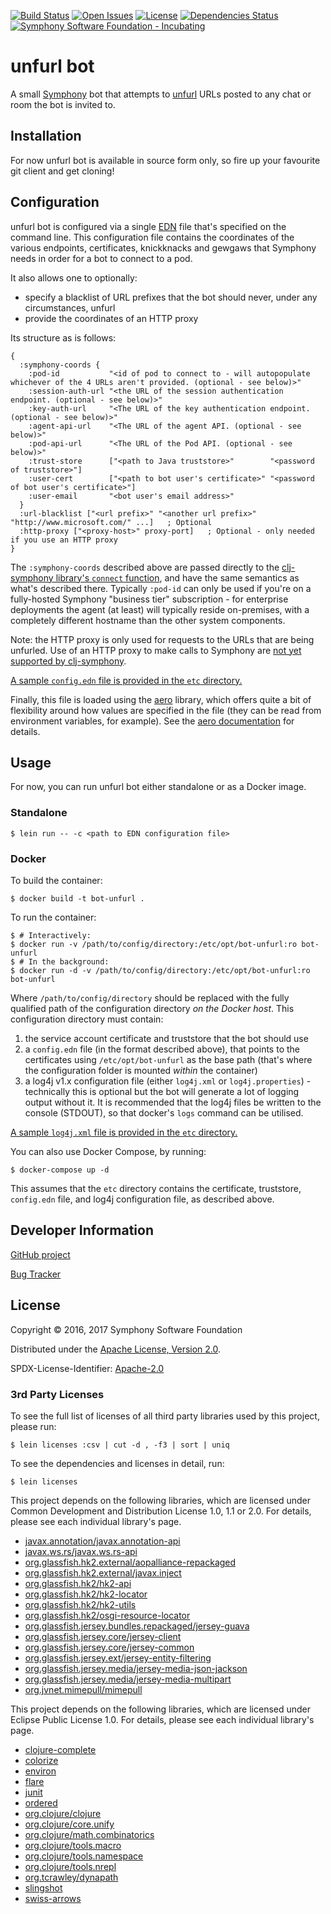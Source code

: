 [![Build Status](https://travis-ci.org/symphonyoss/bot-unfurl.svg?branch=master)](https://travis-ci.org/symphonyoss/bot-unfurl)
[![Open Issues](https://img.shields.io/github/issues/symphonyoss/bot-unfurl.svg)](https://github.com/symphonyoss/bot-unfurl/issues)
[![License](https://img.shields.io/github/license/symphonyoss/bot-unfurl.svg)](https://github.com/symphonyoss/bot-unfurl/blob/master/LICENSE)
[![Dependencies Status](http://jarkeeper.com/symphonyoss/bot-unfurl/status.svg)](http://jarkeeper.com/symphonyoss/bot-unfurl)
[![Symphony Software Foundation - Incubating](https://cdn.rawgit.com/symphonyoss/contrib-toolbox/master/images/ssf-badge-incubating.svg)](https://symphonyoss.atlassian.net/wiki/display/FM/Project+lifecycle)

# unfurl bot

A small [Symphony](http://www.symphony.com/) bot that attempts to
[unfurl](https://medium.com/slack-developer-blog/everything-you-ever-wanted-to-know-about-unfurling-but-were-afraid-to-ask-or-how-to-make-your-e64b4bb9254)
URLs posted to any chat or room the bot is invited to.

## Installation

For now unfurl bot is available in source form only, so fire up your favourite git client and get cloning!

## Configuration

unfurl bot is configured via a single [EDN](https://github.com/edn-format/edn) file that's specified on the command
line.  This configuration file contains the coordinates of the various endpoints, certificates, knickknacks and gewgaws
that Symphony needs in order for a bot to connect to a pod.

It also allows one to optionally:

* specify a blacklist of URL prefixes that the bot should never, under any circumstances, unfurl
* provide the coordinates of an HTTP proxy

Its structure as is follows:

```edn
{
  :symphony-coords {
    :pod-id           "<id of pod to connect to - will autopopulate whichever of the 4 URLs aren't provided. (optional - see below)>"
    :session-auth-url "<the URL of the session authentication endpoint. (optional - see below)>"
    :key-auth-url     "<The URL of the key authentication endpoint. (optional - see below)>"
    :agent-api-url    "<The URL of the agent API. (optional - see below)>"
    :pod-api-url      "<The URL of the Pod API. (optional - see below)>"
    :trust-store      ["<path to Java truststore>"        "<password of truststore>"]
    :user-cert        ["<path to bot user's certificate>" "<password of bot user's certificate>"]
    :user-email       "<bot user's email address>"
  }
  :url-blacklist ["<url prefix>" "<another url prefix>" "http://www.microsoft.com/" ...]   ; Optional
  :http-proxy ["<proxy-host>" proxy-port]   ; Optional - only needed if you use an HTTP proxy
}
```

The `:symphony-coords` described above are passed directly to the
[clj-symphony library's `connect` function](https://github.com/symphonyoss/clj-symphony#usage),
and have the same semantics as what's described there.  Typically `:pod-id` can only be used if
you're on a fully-hosted Symphony "business tier" subscription - for enterprise deployments the
agent (at least) will typically reside on-premises, with a completely different hostname than the
other system components.

Note: the HTTP proxy is only used for requests to the URLs that are being unfurled.  Use of an
HTTP proxy to make calls to Symphony are [not yet supported by clj-symphony](https://github.com/symphonyoss/clj-symphony/issues/1).

[A sample `config.edn` file is provided in the `etc` directory.](https://github.com/symphonyoss/bot-unfurl/blob/master/etc/config.edn.sample)

Finally, this file is loaded using the [aero](https://github.com/juxt/aero) library, which offers quite a bit
of flexibility around how values are specified in the file (they can be read from environment variables,
for example).  See the [aero documentation](https://github.com/juxt/aero/blob/master/README.md) for details.

## Usage

For now, you can run unfurl bot either standalone or as a Docker image.

### Standalone

```
$ lein run -- -c <path to EDN configuration file>
```

### Docker

To build the container:

```
$ docker build -t bot-unfurl .
```

To run the container:

```
$ # Interactively:
$ docker run -v /path/to/config/directory:/etc/opt/bot-unfurl:ro bot-unfurl
$ # In the background:
$ docker run -d -v /path/to/config/directory:/etc/opt/bot-unfurl:ro bot-unfurl
```

Where `/path/to/config/directory` should be replaced with the fully qualified path of the configuration directory
_on the Docker host_.  This configuration directory must contain:

 1. the service account certificate and truststore that the bot should use
 2. a `config.edn` file (in the format described above), that points to the certificates using `/etc/opt/bot-unfurl` as the base path (that's where the configuration folder is mounted _within_ the container)
 3. a log4j v1.x configuration file (either `log4j.xml` or `log4j.properties`) - technically this is optional but the bot will generate a lot of logging output without it.  It is recommended that the log4j files be written to the console (STDOUT), so that docker's `logs` command can be utilised.

[A sample `log4j.xml` file is provided in the `etc` directory.](https://github.com/symphonyoss/bot-unfurl/blob/master/etc/log4j.xml.sample)

You can also use Docker Compose, by running:

```
$ docker-compose up -d
```

This assumes that the `etc` directory contains the certificate, truststore, `config.edn` file, and log4j configuration file, as described above.

## Developer Information

[GitHub project](https://github.com/symphonyoss/bot-unfurl)

[Bug Tracker](https://github.com/symphonyoss/bot-unfurl/issues)

## License

Copyright © 2016, 2017 Symphony Software Foundation

Distributed under the [Apache License, Version 2.0](http://www.apache.org/licenses/LICENSE-2.0).

SPDX-License-Identifier: [Apache-2.0](https://spdx.org/licenses/Apache-2.0)

### 3rd Party Licenses

To see the full list of licenses of all third party libraries used by this project, please run:

```shell
$ lein licenses :csv | cut -d , -f3 | sort | uniq
```

To see the dependencies and licenses in detail, run:

```shell
$ lein licenses
```

This project depends on the following libraries, which are licensed under Common Development and Distribution License 1.0, 1.1 or 2.0.  For details, please see each individual library's page.

* [javax.annotation/javax.annotation-api](https://mvnrepository.com/artifact/javax.annotation/javax.annotation-api)
* [javax.ws.rs/javax.ws.rs-api](https://mvnrepository.com/artifact/javax.ws.rs/javax.ws.rs-api)
* [org.glassfish.hk2.external/aopalliance-repackaged](https://mvnrepository.com/artifact/org.glassfish.hk2.external/aopalliance-repackaged)
* [org.glassfish.hk2.external/javax.inject](https://mvnrepository.com/artifact/org.glassfish.hk2.external/javax.inject)
* [org.glassfish.hk2/hk2-api](https://mvnrepository.com/artifact/org.glassfish.hk2/hk2-api)
* [org.glassfish.hk2/hk2-locator](https://mvnrepository.com/artifact/org.glassfish.hk2/hk2-locator)
* [org.glassfish.hk2/hk2-utils](https://mvnrepository.com/artifact/org.glassfish.hk2/hk2-utils)
* [org.glassfish.hk2/osgi-resource-locator](https://mvnrepository.com/artifact/org.glassfish.hk2/osgi-resource-locator)
* [org.glassfish.jersey.bundles.repackaged/jersey-guava](https://mvnrepository.com/artifact/org.glassfish.jersey.bundles.repackaged/jersey-guava)
* [org.glassfish.jersey.core/jersey-client](https://mvnrepository.com/artifact/org.glassfish.jersey.core/jersey-client)
* [org.glassfish.jersey.core/jersey-common](https://mvnrepository.com/artifact/org.glassfish.jersey.core/jersey-common)
* [org.glassfish.jersey.ext/jersey-entity-filtering](https://mvnrepository.com/artifact/org.glassfish.jersey.ext/jersey-entity-filtering)
* [org.glassfish.jersey.media/jersey-media-json-jackson](https://mvnrepository.com/artifact/org.glassfish.jersey.media/jersey-media-json-jackson)
* [org.glassfish.jersey.media/jersey-media-multipart](https://mvnrepository.com/artifact/org.glassfish.jersey.media/jersey-media-multipart)
* [org.jvnet.mimepull/mimepull](https://mvnrepository.com/artifact/org.jvnet.mimepull/mimepull)


This project depends on the following libraries, which are licensed under Eclipse Public License 1.0.  For details, please see each individual library's page.

* [clojure-complete](https://github.com/ninjudd/clojure-complete)
* [colorize](https://github.com/ibdknox/colorize)
* [environ](https://github.com/weavejester/environ)
* [flare](https://github.com/andersfurseth/flare)
* [junit](http://junit.org/junit4/)
* [ordered](https://github.com/amalloy/ordered)
* [org.clojure/clojure](https://github.com/clojure/clojure)
* [org.clojure/core.unify](https://github.com/clojure/core.unify)
* [org.clojure/math.combinatorics](https://github.com/clojure/math.combinatorics)
* [org.clojure/tools.macro](https://github.com/clojure/tools.macro)
* [org.clojure/tools.namespace](https://github.com/clojure/tools.namespace)
* [org.clojure/tools.nrepl](https://github.com/clojure/tools.nrepl)
* [org.tcrawley/dynapath](https://github.com/tobias/dynapath)
* [slingshot](https://github.com/scgilardi/slingshot)
* [swiss-arrows](https://github.com/rplevy/swiss-arrows)


